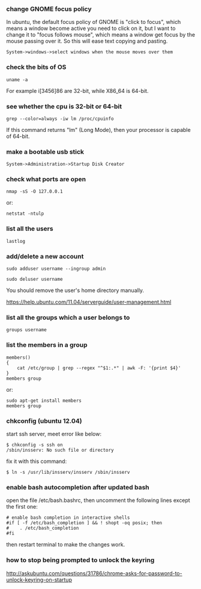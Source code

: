 ### change GNOME focus policy

In ubuntu, the default focus policy of GNOME is "click to focus", which means 
a window become active you need to click on it, but I want to change it to 
"focus follows mouse", which means a window get focus by the mouse passing 
over it. So this will ease text copying and pasting.

    System->windows->select windows when the mouse moves over them

### check the bits of OS

    uname -a

For example i[3456]86 are 32-bit, while X86\_64 is 64-bit.

### see whether the cpu is 32-bit or 64-bit

    grep --color=always -iw lm /proc/cpuinfo

If this command returns "lm" (Long Mode), then your processor is capable of
64-bit.

### make a bootable usb stick

    System->Administration->Startup Disk Creator 

### check what ports are open

    nmap -sS -O 127.0.0.1

or:

    netstat -ntulp

### list all the users

    lastlog

### add/delete a new account

    sudo adduser username --ingroup admin

    sudo deluser username

You should remove the user's home directory manually.

<https://help.ubuntu.com/11.04/serverguide/user-management.html>

### list all the groups which a user belongs to

    groups username

### list the members in a group

    members()
    {
        cat /etc/group | grep --regex "^$1:.*" | awk -F: '{print $4}'
    }
    members group

or:

    sudo apt-get install members
    members group

### chkconfig (ubuntu 12.04)

start ssh server, meet error like below:

    $ chkconfig -s ssh on
    /sbin/insserv: No such file or directory

fix it with this command:

    $ ln -s /usr/lib/insserv/insserv /sbin/insserv

### enable bash autocompletion after updated bash

open the file /etc/bash.bashrc, then uncomment the following lines except the
first one:

    # enable bash completion in interactive shells
    #if [ -f /etc/bash_completion ] && ! shopt -oq posix; then
    #    . /etc/bash_completion
    #fi

then restart terminal to make the changes work.

### how to stop being prompted to unlock the keyring

http://askubuntu.com/questions/31786/chrome-asks-for-password-to-unlock-keyring-on-startup

